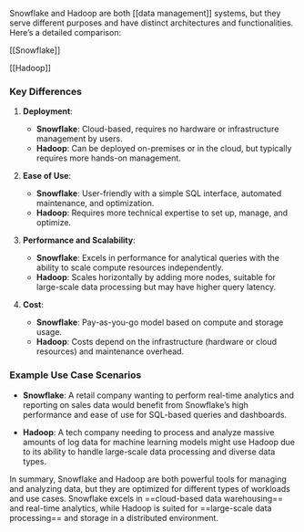 Snowflake and Hadoop are both [[data management]] systems, but they serve different purposes and have distinct architectures and functionalities. Here’s a detailed comparison:

[[Snowflake]]

[[Hadoop]]
### **Key Differences**

1. **Deployment**:
   - **Snowflake**: Cloud-based, requires no hardware or infrastructure management by users.
   - **Hadoop**: Can be deployed on-premises or in the cloud, but typically requires more hands-on management.

2. **Ease of Use**:
   - **Snowflake**: User-friendly with a simple SQL interface, automated maintenance, and optimization.
   - **Hadoop**: Requires more technical expertise to set up, manage, and optimize.

3. **Performance and Scalability**:
   - **Snowflake**: Excels in performance for analytical queries with the ability to scale compute resources independently.
   - **Hadoop**: Scales horizontally by adding more nodes, suitable for large-scale data processing but may have higher query latency.

4. **Cost**:
   - **Snowflake**: Pay-as-you-go model based on compute and storage usage.
   - **Hadoop**: Costs depend on the infrastructure (hardware or cloud resources) and maintenance overhead.

### Example Use Case Scenarios

- **Snowflake**: A retail company wanting to perform real-time analytics and reporting on sales data would benefit from Snowflake’s high performance and ease of use for SQL-based queries and dashboards.

- **Hadoop**: A tech company needing to process and analyze massive amounts of log data for machine learning models might use Hadoop due to its ability to handle large-scale data processing and diverse data types.

In summary, Snowflake and Hadoop are both powerful tools for managing and analyzing data, but they are optimized for different types of workloads and use cases. Snowflake excels in ==cloud-based data warehousing== and real-time analytics, while Hadoop is suited for ==large-scale data processing== and storage in a distributed environment.